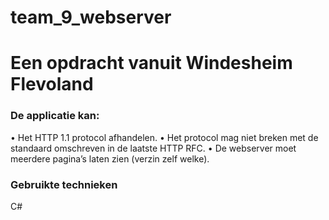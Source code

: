 # team_9_webserver

# Een opdracht vanuit Windesheim Flevoland

### De applicatie kan:
• Het HTTP 1.1 protocol afhandelen.
• Het protocol mag niet breken met de standaard omschreven in de laatste HTTP RFC.
• De webserver moet meerdere pagina’s laten zien (verzin zelf welke).

### Gebruikte technieken
C#
